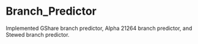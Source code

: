 # Branch_Predictor
Implemented GShare branch predictor, Alpha 21264 branch predictor, and Stewed branch predictor.
